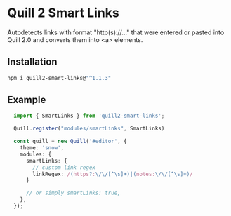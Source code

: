 # Quill 2 Smart Links

Autodetects links with format "http(s)://..." that were entered or pasted into Quill 2.0 and converts them into &lt;a&gt; elements.

## Installation

```bash
npm i quill2-smart-links@"^1.1.3"
``` 


## Example 

```typescript
  import { SmartLinks } from 'quill2-smart-links';

  Quill.register("modules/smartLinks", SmartLinks)

  const quill = new Quill('#editor', {
    theme: 'snow',
    modules: {
      smartLinks: {
        // custom link regex
        linkRegex: /(https?:\/\/[^\s]+)|(notes:\/\/[^\s]+)/
      }

      // or simply smartLinks: true,
    },
  });
``` 

